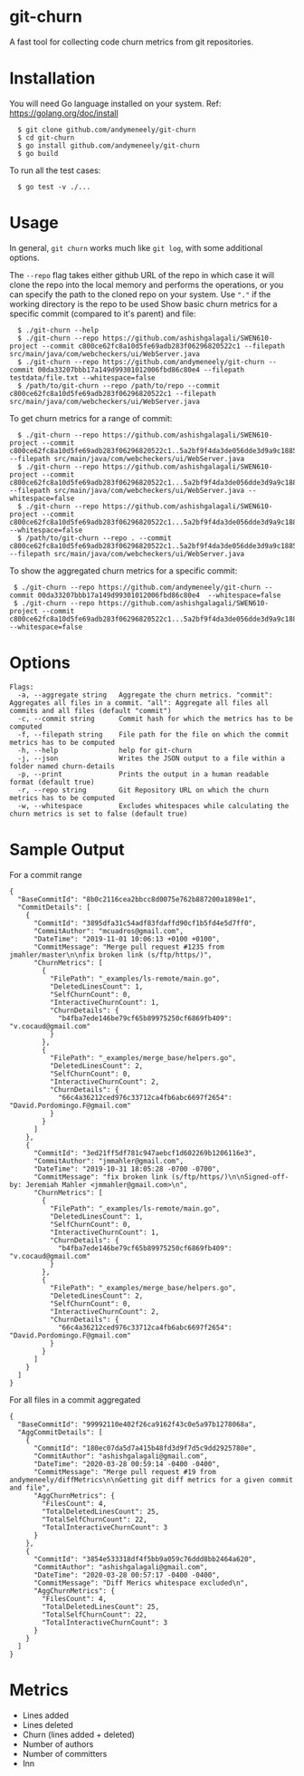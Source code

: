 # git-churn

A fast tool for collecting code churn metrics from git repositories.

# Installation
You will need Go language installed on your system. Ref: https://golang.org/doc/install

```
  $ git clone github.com/andymeneely/git-churn
  $ cd git-churn
  $ go install github.com/andymeneely/git-churn
  $ go build
 ```

To run all the test cases:

```
  $ go test -v ./...
```

# Usage

In general, `git churn` works much like `git log`, with some additional options.

The `--repo` flag takes either github URL of the repo in which case it will clone the repo into the local memory and performs the operations, or you can specify the path to the cloned repo on your system. Use `"."` if the working directory is the repo to be used
Show basic churn metrics for a specific commit (compared to it's parent) and file:
```
  $ ./git-churn --help
  $ ./git-churn --repo https://github.com/ashishgalagali/SWEN610-project --commit c800ce62fc8a10d5fe69adb283f06296820522c1 --filepath src/main/java/com/webcheckers/ui/WebServer.java
  $ ./git-churn --repo https://github.com/andymeneely/git-churn --commit 00da33207bbb17a149d99301012006fbd86c80e4 --filepath testdata/file.txt --whitespace=false
  $ /path/to/git-churn --repo /path/to/repo --commit c800ce62fc8a10d5fe69adb283f06296820522c1 --filepath src/main/java/com/webcheckers/ui/WebServer.java
```

To get churn metrics for a range of commit:
```
  $ ./git-churn --repo https://github.com/ashishgalagali/SWEN610-project --commit c800ce62fc8a10d5fe69adb283f06296820522c1..5a2bf9f4da3de056dde3d9a9c18859de124d2602 --filepath src/main/java/com/webcheckers/ui/WebServer.java 
  $ ./git-churn --repo https://github.com/ashishgalagali/SWEN610-project --commit c800ce62fc8a10d5fe69adb283f06296820522c1...5a2bf9f4da3de056dde3d9a9c18859de124d2602 --filepath src/main/java/com/webcheckers/ui/WebServer.java --whitespace=false
  $ ./git-churn --repo https://github.com/ashishgalagali/SWEN610-project --commit c800ce62fc8a10d5fe69adb283f06296820522c1...5a2bf9f4da3de056dde3d9a9c18859de124d2602 --whitespace=false 
  $ /path/to/git-churn --repo . --commit c800ce62fc8a10d5fe69adb283f06296820522c1..5a2bf9f4da3de056dde3d9a9c18859de124d2602 --filepath src/main/java/com/webcheckers/ui/WebServer.java

```

To show the aggregated churn metrics for a specific commit:
```
 $ ./git-churn --repo https://github.com/andymeneely/git-churn --commit 00da33207bbb17a149d99301012006fbd86c80e4  --whitespace=false
 $ ./git-churn --repo https://github.com/ashishgalagali/SWEN610-project --commit c800ce62fc8a10d5fe69adb283f06296820522c1...5a2bf9f4da3de056dde3d9a9c18859de124d2602 --whitespace=false 

```

# Options
```
Flags:
  -a, --aggregate string   Aggregate the churn metrics. "commit": Aggregates all files in a commit. "all": Aggregate all files all commits and all files (default "commit")
  -c, --commit string      Commit hash for which the metrics has to be computed
  -f, --filepath string    File path for the file on which the commit metrics has to be computed
  -h, --help               help for git-churn
  -j, --json               Writes the JSON output to a file within a folder named churn-details
  -p, --print              Prints the output in a human readable format (default true)
  -r, --repo string        Git Repository URL on which the churn metrics has to be computed
  -w, --whitespace         Excludes whitespaces while calculating the churn metrics is set to false (default true)
```

# Sample Output

For a commit range
```
{
  "BaseCommitId": "8b0c2116cea2bbcc8d0075e762b887200a1898e1",
  "CommitDetails": [
    {
      "CommitId": "3895dfa31c54adf83fdaffd90cf1b5fd4e5d7ff0",
      "CommitAuthor": "mcuadros@gmail.com",
      "DateTime": "2019-11-01 10:06:13 +0100 +0100",
      "CommitMessage": "Merge pull request #1235 from jmahler/master\n\nfix broken link (s/ftp/https/)",
      "ChurnMetrics": [
        {
          "FilePath": "_examples/ls-remote/main.go",
          "DeletedLinesCount": 1,
          "SelfChurnCount": 0,
          "InteractiveChurnCount": 1,
          "ChurnDetails": {
            "b4fba7ede146be79cf65b89975250cf6869fb409": "v.cocaud@gmail.com"
          }
        },
        {
          "FilePath": "_examples/merge_base/helpers.go",
          "DeletedLinesCount": 2,
          "SelfChurnCount": 0,
          "InteractiveChurnCount": 2,
          "ChurnDetails": {
            "66c4a36212ced976c33712ca4fb6abc6697f2654": "David.Pordomingo.F@gmail.com"
          }
        }
      ]
    },
    {
      "CommitId": "3ed21ff5df781c947aebcf1d602269b1206116e3",
      "CommitAuthor": "jmmahler@gmail.com",
      "DateTime": "2019-10-31 18:05:28 -0700 -0700",
      "CommitMessage": "fix broken link (s/ftp/https/)\n\nSigned-off-by: Jeremiah Mahler <jmmahler@gmail.com>\n",
      "ChurnMetrics": [
        {
          "FilePath": "_examples/ls-remote/main.go",
          "DeletedLinesCount": 1,
          "SelfChurnCount": 0,
          "InteractiveChurnCount": 1,
          "ChurnDetails": {
            "b4fba7ede146be79cf65b89975250cf6869fb409": "v.cocaud@gmail.com"
          }
        },
        {
          "FilePath": "_examples/merge_base/helpers.go",
          "DeletedLinesCount": 2,
          "SelfChurnCount": 0,
          "InteractiveChurnCount": 2,
          "ChurnDetails": {
            "66c4a36212ced976c33712ca4fb6abc6697f2654": "David.Pordomingo.F@gmail.com"
          }
        }
      ]
    }
  ]
}
```

For all files in a commit aggregated 
```
{
  "BaseCommitId": "99992110e402f26ca9162f43c0e5a97b1278068a",
  "AggCommitDetails": [
    {
      "CommitId": "180ec07da5d7a415b48fd3d9f7d5c9dd2925780e",
      "CommitAuthor": "ashishgalagali@gmail.com",
      "DateTime": "2020-03-28 00:59:14 -0400 -0400",
      "CommitMessage": "Merge pull request #19 from andymeneely/diffMetrics\n\nGetting git diff metrics for a given commit and file",
      "AggChurnMetrics": {
        "FilesCount": 4,
        "TotalDeletedLinesCount": 25,
        "TotalSelfChurnCount": 22,
        "TotalInteractiveChurnCount": 3
      }
    },
    {
      "CommitId": "3854e533318df4f5bb9a059c76ddd8bb2464a620",
      "CommitAuthor": "ashishgalagali@gmail.com",
      "DateTime": "2020-03-28 00:57:17 -0400 -0400",
      "CommitMessage": "Diff Merics whitespace excluded\n",
      "AggChurnMetrics": {
        "FilesCount": 4,
        "TotalDeletedLinesCount": 25,
        "TotalSelfChurnCount": 22,
        "TotalInteractiveChurnCount": 3
      }
    }
  ]
}
```

# Metrics

* Lines added
* Lines deleted
* Churn (lines added + deleted)
* Number of authors
* Number of committers
* Inn

